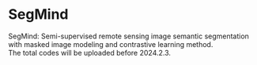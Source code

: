 # SegMind
SegMind: Semi-supervised remote sensing image semantic segmentation with masked image modeling and contrastive learning method.  
The total codes will be uploaded before 2024.2.3. 
